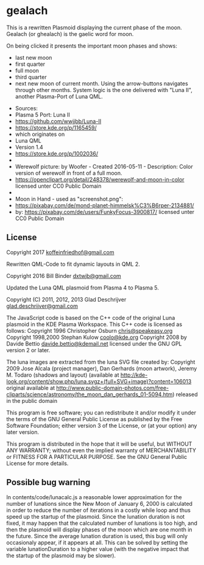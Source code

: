 # gealach
This is a rewritten Plasmoid displaying the current phase of the moon. Gealach (or ghealach) is the gaelic word for moon.

On being clicked it presents the important moon phases and shows:
 - last new moon
 - first quarter
 - full moon
 - third quarter
 - next new moon
of current month. Using the arrow-buttons navigates through other months.
System logic is the one delivered with "Luna II", another Plasma-Port of Luna QML.

* Sources:
* Plasma 5 Port: Luna II
*   https://github.com/wwjjbb/Luna-II
*   https://store.kde.org/p/1165459/
* which originates on
* Luna QML
*   Version 1.4
*   <https://store.kde.org/p/1002036/>
*
* Werewolf picture: by Woofer - Created 2016-05-11 - Description: Color version of werewolf in front of a full moon.
* https://openclipart.org/detail/248378/werewolf-and-moon-in-color licensed unter CC0 Public Domain
*
* Moon in Hand - used as "screenshot.png":
* https://pixabay.com/de/mond-planet-himmelsk%C3%B6rper-2134881/
* by: https://pixabay.com/de/users/FunkyFocus-3900817/ licensed unter CC0 Public Domain

License
-------
Copyright 2017 <koffeinfriedhof@gmail.com>

Rewritten QML-Code to fit dynamic layouts in QML 2.

Copyright 2016 Bill Binder <dxtwjb@gmail.com>

Updated the Luna QML plasmoid from Plasma 4 to Plasma 5.

Copyright (C) 2011, 2012, 2013 Glad Deschrijver <glad.deschrijver@gmail.com>

The JavaScript code is based on the C++ code of the original Luna plasmoid
in the KDE Plasma Workspace. This C++ code is licensed as follows:
  Copyright 1996 Christopher Osburn <chris@speakeasy.org>
  Copyright 1998,2000  Stephan Kulow <coolo@kde.org>
  Copyright 2008 by Davide Bettio <davide.bettio@kdemail.net>
  licensed under the GNU GPL version 2 or later.

The luna images are extracted from the luna SVG file created by:
  Copyright 2009 Jose Alcala (project manager), Dan Gerhards (moon artwork),
                 Jeremy M. Todaro (shadows and layout)
  (available at http://kde-look.org/content/show.php/luna.svgz+(full+SVG+image)?content=106013
  original available at http://www.public-domain-photos.com/free-cliparts/science/astronomy/the_moon_dan_gerhards_01-5094.htm)
  released in the public domain

This program is free software; you can redistribute it and/or modify it under
the terms of the GNU General Public License as published by the Free Software
Foundation; either version 3 of the License, or (at your option) any later
version.

This program is distributed in the hope that it will be useful, but WITHOUT
ANY WARRANTY; without even the implied warranty of MERCHANTABILITY or FITNESS
FOR A PARTICULAR PURPOSE. See the GNU General Public License for more details.

Possible bug warning
--------------------

In contents/code/lunacalc.js a reasonable lower approximation for the number
of lunations since the New Moon of January 6, 2000 is calculated in order to
reduce the number of iterations in a costly while loop and thus speed up the
startup of the plasmoid.  Since the lunation duration is not fixed, it may
happen that the calculated number of lunations is too high, and then the
plasmoid will display phases of the moon which are one month in the future.
Since the average lunation duration is used, this bug will only occasionaly
appear, if it appears at all.  This can be solved by setting the variable
lunationDuration to a higher value (with the negative impact that the startup
of the plasmoid may be slower).
